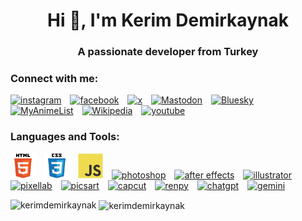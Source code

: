 <h1 align="center">Hi 👋, I'm Kerim Demirkaynak</h1>
<h3 align="center">A passionate developer from Turkey</h3>

<h3 align="left">Connect with me:</h3>
<p align="left">
<a href="https://instagram.com/kerimdemirkaynak" target="_blank"><img src="https://raw.githubusercontent.com/rahuldkjain/github-profile-readme-generator/master/src/images/icons/Social/instagram.svg" alt="instagram" height="30" width="30" style="margin-right:10px;"/></a>
<a href="https://www.facebook.com/xDemirkaynak" target="_blank"><img src="https://raw.githubusercontent.com/rahuldkjain/github-profile-readme-generator/master/src/images/icons/Social/facebook.svg" alt="facebook" height="30" width="30" style="margin-right:10px;"/></a>
<a href="http://x.com/KDxOFFICIAL" target="_blank"><img src="https://upload.wikimedia.org/wikipedia/commons/5/57/X_logo_2023_%28white%29.png" alt="x" height="30" width="30" style="margin-right:10px;"/></a>
<a href="https://mastodon.social/@Kerm" target="_blank"><img src="https://upload.wikimedia.org/wikipedia/commons/4/48/Mastodon_Logotype_%28Simple%29.svg" alt="Mastodon" height="30" width="30" style="margin-right:10px;"/></a>
<a href="https://bsky.app/profile/kerimdemirkaynak.github.io" target="_blank"><img src="https://upload.wikimedia.org/wikipedia/commons/7/7a/Bluesky_Logo.svg" alt="Bluesky" height="30" width="30" style="margin-right:10px;"/></a>
<a href="https://myanimelist.net/profile/KerimDemirkaynak" target="_blank"><img src="https://upload.wikimedia.org/wikipedia/commons/7/7a/MyAnimeList_Logo.png" alt="MyAnimeList" height="30" width="30" style="margin-right:10px;"/></a>
<a href="https://tr.wikipedia.org/wiki/Kullan%C4%B1c%C4%B1:Kerim_Demirkaynak" target="_blank"><img src="https://upload.wikimedia.org/wikipedia/commons/8/80/Wikipedia-logo-v2.svg" alt="Wikipedia" height="30" width="30" style="margin-right:10px;"/></a>
<a href="https://youtube.com/@KerimDemirkaynak?sub_confirmation=1" target="_blank"><img src="https://raw.githubusercontent.com/rahuldkjain/github-profile-readme-generator/master/src/images/icons/Social/youtube.svg" alt="youtube" height="30" width="30" style="margin-right:10px;"/></a>
</p>

<h3 align="left">Languages and Tools:</h3>
<p align="left">
  <a href="https://www.w3.org/html/" target="_blank" rel="noreferrer"><img src="https://raw.githubusercontent.com/devicons/devicon/master/icons/html5/html5-original-wordmark.svg" alt="html5" width="40" height="40" style="margin-right:10px;"/></a>
  <a href="https://www.w3schools.com/css/" target="_blank" rel="noreferrer"><img src="https://raw.githubusercontent.com/devicons/devicon/master/icons/css3/css3-original-wordmark.svg" alt="css3" width="40" height="40" style="margin-right:10px;"/></a>
  <a href="https://developer.mozilla.org/en-US/docs/Web/JavaScript" target="_blank" rel="noreferrer"><img src="https://raw.githubusercontent.com/devicons/devicon/master/icons/javascript/javascript-original.svg" alt="javascript" width="40" height="40" style="margin-right:10px;"/></a>
  <a href="https://www.photoshop.com/en" target="_blank" rel="noreferrer"><img src="https://upload.wikimedia.org/wikipedia/commons/a/af/Adobe_Photoshop_CC_icon.svg" alt="photoshop" width="40" height="40" style="margin-right:10px;"/></a>
  <a href="https://www.adobe.com/products/aftereffects.html" target="_blank" rel="noreferrer"><img src="https://upload.wikimedia.org/wikipedia/commons/c/cb/Adobe_After_Effects_CC_icon.svg" alt="after effects" width="40" height="40" style="margin-right:10px;"/></a>
  <a href="https://www.adobe.com/in/products/illustrator.html" target="_blank" rel="noreferrer"><img src="https://upload.wikimedia.org/wikipedia/commons/f/fb/Adobe_Illustrator_CC_icon.svg" alt="illustrator" width="40" height="40" style="margin-right:10px;"/></a>
  <a href="https://play.google.com/store/apps/details?id=com.imaginstudio.imagetools.pixellab" target="_blank" rel="noreferrer"><img src="https://github.com/user-attachments/assets/e7d46fa5-4a6d-4b61-bcbd-71969d83fd6e" alt="pixellab" width="40" height="40" style="margin-right:10px;"/></a>
  <a href="https://picsart.com/" target="_blank" rel="noreferrer"><img src="https://github.com/user-attachments/assets/f9034a8f-3706-415f-ab17-787430982077" alt="picsart" width="40" height="40" style="margin-right:10px;"/></a>
  <a href="https://www.capcut.com/" target="_blank" rel="noreferrer"><img src="https://github.com/user-attachments/assets/d2ee3f01-c77d-4a3b-9c2e-f43c6dabea13" alt="capcut" width="40" height="40" style="margin-right:10px;"/></a>
  <a href="https://www.renpy.org/" target="_blank" rel="noreferrer"><img src="https://upload.wikimedia.org/wikipedia/commons/7/7e/Ren%E2%80%99Py_Logo_6-13-6_200x307px.png" alt="renpy" width="40" height="40" style="margin-right:10px;"/></a>
  <a href="https://openai.com/chatgpt" target="_blank" rel="noreferrer"><img src="https://github.com/user-attachments/assets/737e2cb5-39cd-422a-a43c-2a3ecbee5353" alt="chatgpt" width="40" height="40" style="margin-right:10px;"/></a>
  <a href="https://gemini.google.com/" target="_blank" rel="noreferrer"><img src="https://github.com/user-attachments/assets/b4343dc9-1f75-41ce-9d9d-23b390a9fe2d" alt="gemini" width="40" height="40" style="margin-right:10px;"/></a>
</p>

<p><img align="left" src="https://github-readme-stats.vercel.app/api/top-langs?username=kerimdemirkaynak&show_icons=true&locale=en&layout=compact&title_color=61dafb&text_color=ffffff&icon_color=61dafb&bg_color=20232a&hide_border=true" alt="kerimdemirkaynak" /></p>

<p>&nbsp;<img align="center" src="https://github-readme-stats.vercel.app/api?username=kerimdemirkaynak&show_icons=true&locale=en&title_color=61dafb&text_color=ffffff&icon_color=61dafb&bg_color=20232a&hide_border=true" alt="kerimdemirkaynak" /></p>
